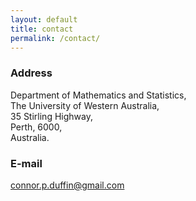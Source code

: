 ```yaml
---
layout: default
title: contact
permalink: /contact/
---
```


### Address
Department of Mathematics and Statistics, <br />
The University of Western Australia, <br />
35 Stirling Highway, <br />
Perth, 6000, <br />
Australia.

### E-mail
[connor.p.duffin@gmail.com](mailto:connor.p.duffin@gmail.com)
